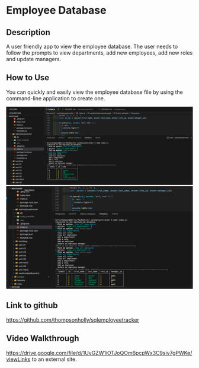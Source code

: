 #  Employee Database

## Description

A user friendly app to view the employee database. The user needs to follow the prompts to view departments, add new employees, add new roles and update managers.

## How to Use

You can quickly and easily view the employee database file by using the command-line application to create one. 

![screenshot](./images/employeedepartments.png)
![screenshot](./images/employees.png)

## Link to github
https://github.com/thompsonholly/sqlemployeetracker

## Video Walkthrough

https://drive.google.com/file/d/1UvGZW1iOTJoQOm6pcpWx3C9siv7gPWKe/viewLinks to an external site.

